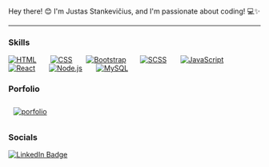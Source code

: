 Hey there! 😊 I'm Justas Stankevičius, and I'm passionate about coding! 💻✨

<hr/>

### Skills

[![HTML](https://skillicons.dev/icons?i=html)](https://skillicons.dev) &nbsp;&nbsp;&nbsp;&nbsp;&nbsp; [![CSS](https://skillicons.dev/icons?i=css)](https://skillicons.dev) &nbsp;&nbsp;&nbsp;&nbsp;&nbsp; [![Bootstrap](https://skillicons.dev/icons?i=bootstrap)](https://skillicons.dev) &nbsp;&nbsp;&nbsp;&nbsp;&nbsp; [![SCSS](https://skillicons.dev/icons?i=scss)](https://skillicons.dev) &nbsp;&nbsp;&nbsp;&nbsp;&nbsp; [![JavaScript](https://skillicons.dev/icons?i=javascript)](https://skillicons.dev) &nbsp;&nbsp;&nbsp;&nbsp;&nbsp; [![React](https://skillicons.dev/icons?i=react)](https://skillicons.dev) &nbsp;&nbsp;&nbsp;&nbsp;&nbsp; [![Node.js](https://skillicons.dev/icons?i=nodejs)](https://skillicons.dev) &nbsp;&nbsp;&nbsp;&nbsp;&nbsp; [![MySQL](https://skillicons.dev/icons?i=mysql)](https://skillicons.dev)

### Porfolio
<div  id="badges">
<a 
    href="https://justas10k.github.io/portfolio/" target="_blank" rel="noopener noreferrer">
    <img style="padding: 10px;" src="https://img.shields.io/badge/Porfolio-blue" alt="porfolio" />
</a>
</div>

### Socials

<div id="badges">
  <a href="https://www.linkedin.com/in/justas-stankevicius-430119293/">
    <img src="https://img.shields.io/badge/LinkedIn-blue?style=for-the-badge&logo=linkedin&logoColor=white" alt="LinkedIn Badge"/>
  </a>
</div>
